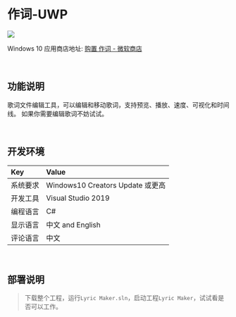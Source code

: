 # 作词-UWP

![](ScreenShot/logo.png)

 
 Windows 10 应用商店地址: 
[购置 作词 - 微软商店](https://apps.microsoft.com/detail/9mxtn47hkz08)   


<br/>

## 功能说明

歌词文件编辑工具，可以编辑和移动歌词，支持预览、播放、速度、可视化和时间线。 如果你需要编辑歌词不妨试试。


<br/>

## 开发环境

|Key|Value|
|:-|:-|
|系统要求| Windows10 Creators Update 或更高|
|开发工具|Visual Studio 2019|
|编程语言|C#|
|显示语言|中文 and English|
|评论语言|中文|


<br/>

## 部署说明

> 下载整个工程，运行`Lyric Maker.sln`，启动工程`Lyric Maker`，试试看是否可以工作。
